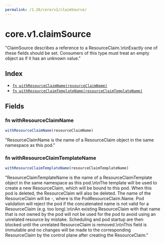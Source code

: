 ```yaml
---
permalink: /1.26/core/v1/claimSource/
---
```


# core.v1.claimSource

"ClaimSource describes a reference to a ResourceClaim.\n\nExactly one of these fields should be set.  Consumers of this type must treat an empty object as if it has an unknown value."

## Index

* [`fn withResourceClaimName(resourceClaimName)`](#fn-withresourceclaimname)
* [`fn withResourceClaimTemplateName(resourceClaimTemplateName)`](#fn-withresourceclaimtemplatename)

## Fields

### fn withResourceClaimName

```ts
withResourceClaimName(resourceClaimName)
```

"ResourceClaimName is the name of a ResourceClaim object in the same namespace as this pod."

### fn withResourceClaimTemplateName

```ts
withResourceClaimTemplateName(resourceClaimTemplateName)
```

"ResourceClaimTemplateName is the name of a ResourceClaimTemplate object in the same namespace as this pod.\n\nThe template will be used to create a new ResourceClaim, which will be bound to this pod. When this pod is deleted, the ResourceClaim will also be deleted. The name of the ResourceClaim will be <pod name>-<resource name>, where <resource name> is the PodResourceClaim.Name. Pod validation will reject the pod if the concatenated name is not valid for a ResourceClaim (e.g. too long).\n\nAn existing ResourceClaim with that name that is not owned by the pod will not be used for the pod to avoid using an unrelated resource by mistake. Scheduling and pod startup are then blocked until the unrelated ResourceClaim is removed.\n\nThis field is immutable and no changes will be made to the corresponding ResourceClaim by the control plane after creating the ResourceClaim."